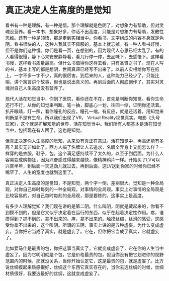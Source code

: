 # 真正决定人生高度的是觉知

看书有一种是理解，有一种是悟。那个理解就是色阴了，对想象力有帮助，但对灵魂没营养。看一本书，想象好多，你活不出高度，只能是对想象力有帮助，发散性思维。还有一种是领悟，那是走到实相当中。你看书，文字组成的内容本身就是色阴。看书很快的人，这种人我其实不佩服的，基本上就忘掉。有一种人看书好慢，但不是你们这种慢。你们是看一页，在想别的，因为现代人心思已经太乱了。有的人看得很慢，静下心来安安静静看，看几行停一停，去品味下，去感悟下。这样看书慢，这样看书质量最高。但什么书值得你这样去看，只有圣贤之书了。现在人写的书，基本上写的都是想阴，世间真谛已经写不出来了。以前人实相给你写在纸上，一字不多一字不少，真的很厉害。到后来的人，这种能力已经少了，只能比喻，讲个寓言讲个故事，但也是说出真义的。再到后面的人彻底创作了，其实对灵魂对自己人生高度没有营养了。

现代人活在知觉当中，你到了医院，看你还在不在，首先是判断你知觉。看你生命还行不行，从你的知觉来判断。笔一抽，脚底心一划，往回一缩，证明你还活着。扒开眼睛，灯一照，看你瞳孔的反应，瞳孔一缩，有反应，就是还活着，用知觉来判断是不是有生命。所以我们出现了VR， Virtual Reality视觉真实。电影《头号玩家》，这个就是扩展知觉的世界，活在知觉当中。我们所有人都基本是活在知觉当中，包括现在有人困了，这也是知觉。

但真正决定你人生高度的觉知，从来没有真正在意过。活在知觉中，再高还能有多高？其实无非如此了。西方人搞了名牌让人去追求，名牌全弄身上又能怎么样？一样穿的是衣服，鞋子，包。这个满足感持续不了太久的，以至于到后面，为什么人容易变成购物狂，因为兴奋感过得越来越快，像精神鸦片一样。开始买了LV可以兴奋半年，到后面一天这劲儿就过去，再到后面，这LV送到你家的时候你已经不稀罕了。人生的宽度也就到这里了。

真正决定人生高度的是觉知，不是知觉，两个字一倒，差别很大。觉知是一种全局观，对你自己每时每刻的一种全局观，对事情的全局观。事实上对事情的全局观是比较容易的，对自己每时每刻的全局观，那是要练的。这事实上是高度。

有多少人理解觉知？我们现在讲的是第二阴。什么叫阴，阴就是藏起来的，你看不到摸不到的，但是它又似乎决定着在运行的东西，似乎在起着决定性作用。疼，谁摸得到？抓不到的，拿不出来的。痒，拿不出来的。触摸丝绸，丝滑的感受，这感受你拿不出来的，这个叫阴。所谓的五阴，事实上讲的是五种虚妄。为什么变成虚妄，当你把它当成了真实，就是虚妄了。它在，但你把它当成了真实，它就虚妄了。

比如爱马仕是最贵的包，你把这事当真实了，它就变成虚妄了，它在你的人生当中虚妄了。因为它明明就是个包，它是价格最贵的包，但当你没有把它划进你的视野范围内的时候，那就没关系，当你开始认定它，这是最贵的包，就是虚妄了。比方说丝绸摸起来质感很好，丝绸这个东西它真实存在的，当你去选丝绸的时候，丝绸材质很好，我要选最好的丝绸，这就变成虚妄了。

